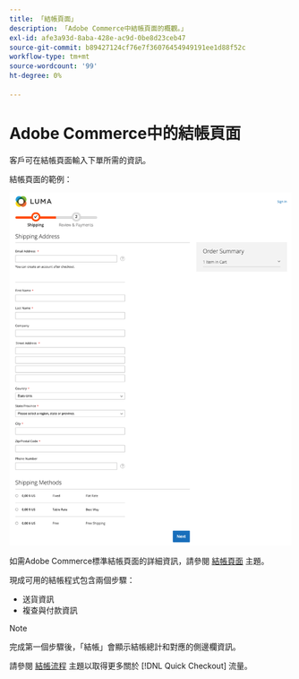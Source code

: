 ```yaml
---
title: 「結帳頁面」
description: 「Adobe Commerce中結帳頁面的概觀。」
exl-id: afe3a93d-8aba-428e-ac9d-0be8d23ceb47
source-git-commit: b89427124cf76e7f36076454949191ee1d88f52c
workflow-type: tm+mt
source-wordcount: '99'
ht-degree: 0%

---
```


# Adobe Commerce中的結帳頁面

客戶可在結帳頁面輸入下單所需的資訊。

結帳頁面的範例：

![結帳頁面](assets/checkout-page.png)

如需Adobe Commerce標準結帳頁面的詳細資訊，請參閱 [結帳頁面](https://docs.magento.com/user-guide/quick-tour/checkout-page.html) 主題。

現成可用的結帳程式包含兩個步驟：

- 送貨資訊
- 複查與付款資訊

>[!NOTE]
>
> 完成第一個步驟後，「結帳」會顯示結帳總計和對應的側邊欄資訊。

請參閱 [結帳流程](../quick-checkout/checkout-flow.md) 主題以取得更多關於 [!DNL Quick Checkout] 流量。
